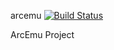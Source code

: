 arcemu [![Build Status](https://travis-ci.org/sanctum32/arcemu.png)](https://travis-ci.org/sanctum32/arcemu)

ArcEmu Project
